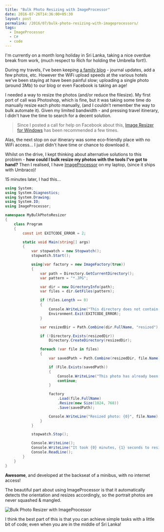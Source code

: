 ```yaml
---
title: "Bulk Photo Resizing with ImageProcessor"
date: 2016-07-26T14:36:00+05:30
layout: post
permalink: /2016/07/bulk-photo-resizing-with-imageprocessors/
tags:
  - ImageProcessor
  - C#
  - code
---
```


I'm currently on a month long holiday in Sri Lanka, taking a nice overdue break from work, (much respect to Rich for holding the Umbrella fort!).

During my travels, I've been keeping [a family blog](https://2016.lee-and-lucy.com) - journal updates, add a few photos, etc. However the WiFi upload speeds at the various hotels we've been staying at have been painful slow; uploading a single photo (around 3Mb) to our blog or even Facebook is taking an age!

I needed a way to resize the photos (and/or reduce the filesize). My first port of call was Photoshop, which is fine, but it was taking some time do manually resize each photo manually, (and I couldn't remember the way to bulk automate it). Given my limited bandwidth - and pressing travel itinerary, I didn't have the time to search for a decent solution.

> Since I posted a call for help on Facebook about this, [Image Resizer for Windows](http://imageresizer.codeplex.com/) has been recommended a few times.

Alas, the next stop on our itinerary was some eco-friendly place with no WiFi access... I just didn't have time or chance to download it.

Whilst on the drive, I kept thinking about alternative solutions to this problem - **how could I bulk resize my photos with the tools I've got to hand?** Then I realised, I have [ImageProcessor](http://imageprocessor.org/) on my laptop, (since it ships with Umbraco)!

15 minutes later, I had this...

```csharp
using System;
using System.Diagnostics;
using System.Drawing;
using System.IO;
using ImageProcessor;

namespace MyBulkPhotoResizer
{
    class Program
    {
        const int EXITCODE_ERROR = 2;

        static void Main(string[] args)
        {
            var stopwatch = new Stopwatch();
            stopwatch.Start();

            using(var factory = new ImageFactory(true))
            {
                var path = Directory.GetCurrentDirectory();
                var pattern = "*.JPG";

                var dir = new DirectoryInfo(path);
                var files = dir.GetFiles(pattern);

                if (files.Length == 0)
                {
                    Console.WriteLine("This directory does not contain any photos.");
                    Environment.Exit(EXITCODE_ERROR);
                }

                var resizedDir = Path.Combine(dir.FullName, "resized");

                if (!Directory.Exists(resizedDir))
                    Directory.CreateDirectory(resizedDir);

                foreach (var file in files)
                {
                    var savedPath = Path.Combine(resizedDir, file.Name);

                    if (File.Exists(savedPath))
                    {
                        Console.WriteLine("This photo has already been resized: {0}", file.Name);
                        continue;
                    }

                    factory
                        .Load(file.FullName)
                        .Resize(new Size(1024, 768))
                        .Save(savedPath);

                    Console.WriteLine("Resized photo: {0}", file.Name);
                }
            }

            stopwatch.Stop();

            Console.WriteLine();
            Console.WriteLine("It took {0} minutes, {1} seconds to resize all the photos.", stopwatch.Elapsed.Minutes, stopwatch.Elapsed.Seconds);
            Console.ReadLine();
        }
    }
}
```

**Awesome**, and developed at the backseat of a minibus, with no internet access!

The beautiful part about using ImageProcessor is that it automatically detects the orientation and resizes accordingly, so the portrait photos are never squashed &amp; mangled.

![Bulk Photo Resizer with ImageProcessor](/assets/media/bulk-photo-resizer-imageprocessor.jpg)

I think the best part of this is that you can achieve simple tasks with a little bit of code; even when you are in the middle of Sri Lanka!
